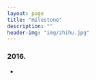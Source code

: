 ```yaml
---
layout: page
title: "milestone"
description: ""
header-img: "img/zhihu.jpg"
---
```


### 2016.


- 

